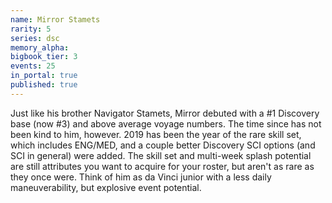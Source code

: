 ```yaml
---
name: Mirror Stamets
rarity: 5
series: dsc
memory_alpha:
bigbook_tier: 3
events: 25
in_portal: true
published: true
---
```


Just like his brother Navigator Stamets, Mirror debuted with a #1 Discovery base (now #3) and above average voyage numbers. The time since has not been kind to him, however. 2019 has been the year of the rare skill set, which includes ENG/MED, and a couple better Discovery SCI options (and SCI in general) were added. The skill set and multi-week splash potential are still attributes you want to acquire for your roster, but aren't as rare as they once were. Think of him as da Vinci junior with a less daily maneuverability, but explosive event potential.
